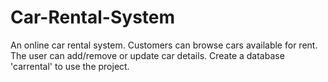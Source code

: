 # Car-Rental-System
An online car rental system.
Customers can browse cars available for rent.
The user can add/remove or update car details.
Create a database 'carrental' to use the project.
